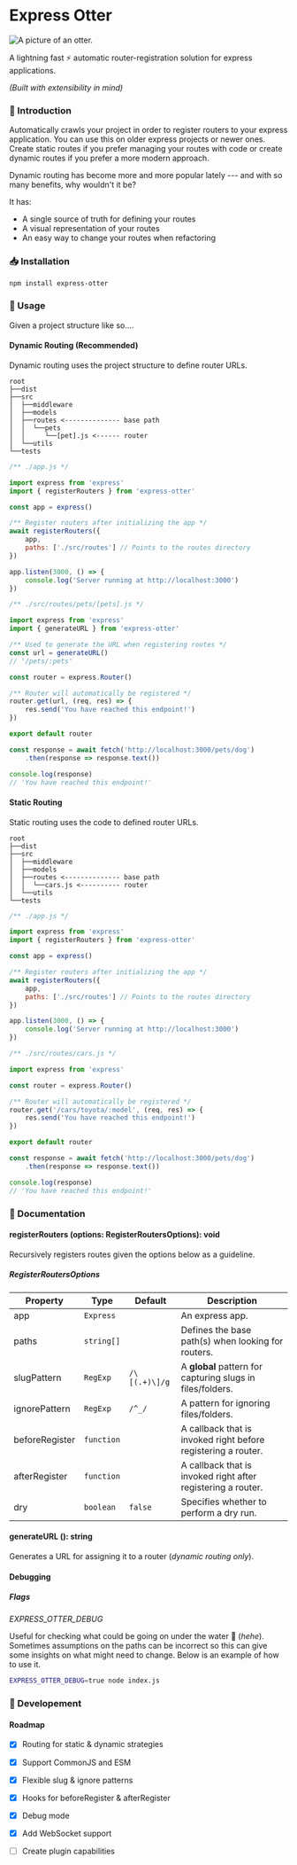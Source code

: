 # Express Otter

![A picture of an otter.](./logo.png)

A lightning fast :zap: automatic router-registration solution for express applications.

*(Built with extensibility in mind)*

### :wave: Introduction

Automatically crawls your project in order to register routers to your express application. You can use this on older express projects or newer ones. Create static routes if you prefer managing your routes with code or create dynamic routes if you prefer a more modern approach.

Dynamic routing has become more and more popular lately --- and with so many benefits, why wouldn't it be?

It has:
- A single source of truth for defining your routes
- A visual representation of your routes
- An easy way to change your routes when refactoring

### :inbox_tray: Installation

```bash
npm install express-otter
```

### :telescope: Usage

Given a project structure like so....


#### Dynamic Routing (Recommended)

Dynamic routing uses the project structure to define router URLs.

```
root
├──dist
├──src
│  ├──middleware
│  ├──models
│  ├──routes <-------------- base path
│  │  └──pets
│  │     └──[pet].js <------ router
│  └──utils
└──tests
```

```javascript
/** ./app.js */

import express from 'express'
import { registerRouters } from 'express-otter'

const app = express()

/** Register routers after initializing the app */
await registerRouters({
    app,
    paths: ['./src/routes'] // Points to the routes directory
})

app.listen(3000, () => {
    console.log('Server running at http://localhost:3000')
})
```

```javascript
/** ./src/routes/pets/[pets].js */

import express from 'express'
import { generateURL } from 'express-otter'

/** Used to generate the URL when registering routes */
const url = generateURL()
// '/pets/:pets'

const router = express.Router()

/** Router will automatically be registered */
router.get(url, (req, res) => {
    res.send('You have reached this endpoint!')
})

export default router
```

```javascript
const response = await fetch('http://localhost:3000/pets/dog')
    .then(response => response.text())

console.log(response)
// 'You have reached this endpoint!'
```

#### Static Routing

Static routing uses the code to defined router URLs.

```
root
├──dist
├──src
│  ├──middleware
│  ├──models
│  ├──routes <-------------- base path
│  │  └──cars.js <---------- router
│  └──utils
└──tests
```

```javascript
/** ./app.js */

import express from 'express'
import { registerRouters } from 'express-otter'

const app = express()

/** Register routers after initializing the app */
await registerRouters({
    app,
    paths: ['./src/routes'] // Points to the routes directory
})

app.listen(3000, () => {
    console.log('Server running at http://localhost:3000')
})
```

```javascript
/** ./src/routes/cars.js */

import express from 'express'

const router = express.Router()

/** Router will automatically be registered */
router.get('/cars/toyota/:model', (req, res) => {
    res.send('You have reached this endpoint!')
})

export default router
```

```javascript
const response = await fetch('http://localhost:3000/pets/dog')
    .then(response => response.text())

console.log(response)
// 'You have reached this endpoint!'
```

### :book: Documentation

#### registerRouters (options: RegisterRoutersOptions): void

Recursively registers routes given the options below as a guideline.

##### RegisterRoutersOptions

| Property       | Type       | Default       | Description                                                   |
|----------------|------------|---------------|---------------------------------------------------------------|
| app            | `Express`  |               | An express app.                                               |
| paths          | `string[]` |               | Defines the base path(s) when looking for routers.            |
| slugPattern    | `RegExp`   | `/\[(.+)\]/g` | A **global** pattern for capturing slugs in files/folders.    |
| ignorePattern  | `RegExp`   | `/^_/`        | A pattern for ignoring files/folders.                         |
| beforeRegister | `function` |               | A callback that is invoked right before registering a router. |
| afterRegister  | `function` |               | A callback that is invoked right after registering a router.  |
| dry            | `boolean`  | `false`       | Specifies whether to perform a dry run.                       |

#### generateURL (): string

Generates a URL for assigning it to a router (*dynamic routing only*).

#### Debugging

##### Flags

*EXPRESS_OTTER_DEBUG*

Useful for checking what could be going on under the water :ocean: (*hehe*). Sometimes assumptions on the paths can be incorrect so this can give some insights on what might need to change. Below is an example of how to use it.

```bash
EXPRESS_OTTER_DEBUG=true node index.js
```

### :test_tube: Developement

#### Roadmap

- [x] Routing for static & dynamic strategies
- [x] Support CommonJS and ESM
- [x] Flexible slug & ignore patterns
- [x] Hooks for beforeRegister & afterRegister
- [x] Debug mode
- [x] Add WebSocket support
- [ ] Create plugin capabilities


